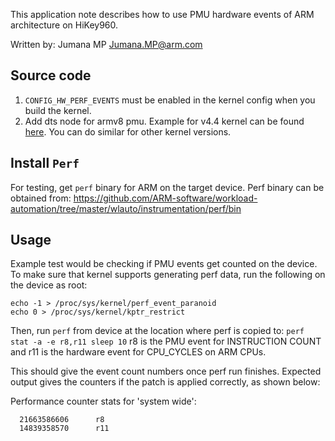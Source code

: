 This application note describes how to use PMU hardware events of ARM architecture on HiKey960.

Written by: Jumana MP <Jumana.MP@arm.com>

## Source code
1. ```CONFIG_HW_PERF_EVENTS``` must be enabled in the kernel config when you build the kernel.
2. Add dts node for armv8 pmu. Example for v4.4 kernel can be found [here](https://android.googlesource.com/kernel/hikey-linaro/+/2169b8455a332aa287a4eda6b15f7eec9c1873da%5E%21/#F0). You can do similar for other kernel versions.

## Install ```Perf```
For testing, get ```perf``` binary for ARM on the target device.
Perf binary can be obtained from:
https://github.com/ARM-software/workload-automation/tree/master/wlauto/instrumentation/perf/bin

## Usage
Example test would be checking if PMU events get counted on the device. 
To make sure that kernel supports generating perf data, run the following on the device as root:
```
echo -1 > /proc/sys/kernel/perf_event_paranoid
echo 0 > /proc/sys/kernel/kptr_restrict
```

Then, run ```perf``` from device at the location where perf is copied to:
```perf stat -a -e r8,r11 sleep 10```
r8 is the PMU event for INSTRUCTION COUNT and r11 is the hardware event for CPU_CYCLES on ARM CPUs.

This should give the event count numbers once perf run finishes.
Expected output gives the counters if the patch is applied correctly, as shown below:

Performance counter stats for 'system wide':
```
  21663586606      r8
  14839358570      r11
```
